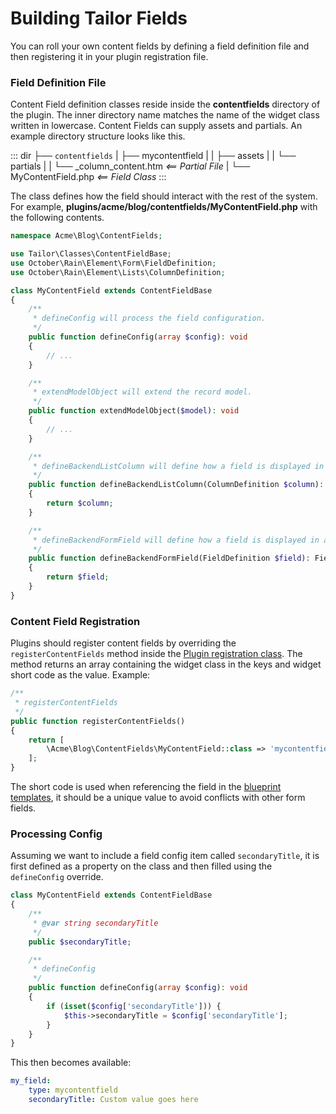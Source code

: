 # Building Tailor Fields

You can roll your own content fields by defining a field definition file and then registering it in your plugin registration file.

### Field Definition File

Content Field definition classes reside inside the **contentfields** directory of the plugin. The inner directory name matches the name of the widget class written in lowercase. Content Fields can supply assets and partials. An example directory structure looks like this.

::: dir
├── `contentfields`
|   ├── mycontentfield
|   |   ├── assets
|   |   └── partials
|   |       └── _column_content.htm _<== Partial File_
|   └── MyContentField.php _<== Field Class_
:::

The class defines how the field should interact with the rest of the system. For example, **plugins/acme/blog/contentfields/MyContentField.php** with the following contents.

```php
namespace Acme\Blog\ContentFields;

use Tailor\Classes\ContentFieldBase;
use October\Rain\Element\Form\FieldDefinition;
use October\Rain\Element\Lists\ColumnDefinition;

class MyContentField extends ContentFieldBase
{
    /**
     * defineConfig will process the field configuration.
     */
    public function defineConfig(array $config): void
    {
        // ...
    }

    /**
     * extendModelObject will extend the record model.
     */
    public function extendModelObject($model): void
    {
        // ...
    }

    /**
     * defineBackendListColumn will define how a field is displayed in a list.
     */
    public function defineBackendListColumn(ColumnDefinition $column): ColumnDefinition
    {
        return $column;
    }

    /**
     * defineBackendFormField will define how a field is displayed in a form.
     */
    public function defineBackendFormField(FieldDefinition $field): FieldDefinition
    {
        return $field;
    }
}
```

### Content Field Registration

Plugins should register content fields by overriding the `registerContentFields` method inside the [Plugin registration class](../plugin/registration.md#registration-file). The method returns an array containing the widget class in the keys and widget short code as the value. Example:

```php
/**
 * registerContentFields
 */
public function registerContentFields()
{
    return [
        \Acme\Blog\ContentFields\MyContentField::class => 'mycontentfield'
    ];
}
```

The short code is used when referencing the field in the [blueprint templates](introduction.md), it should be a unique value to avoid conflicts with other form fields.

### Processing Config

Assuming we want to include a field config item called `secondaryTitle`, it is first defined as a property on the class and then filled using the `defineConfig` override.

```php
class MyContentField extends ContentFieldBase
{
    /**
     * @var string secondaryTitle
     */
    public $secondaryTitle;

    /**
     * defineConfig
     */
    public function defineConfig(array $config): void
    {
        if (isset($config['secondaryTitle'])) {
            $this->secondaryTitle = $config['secondaryTitle'];
        }
    }
}
```

This then becomes available:

```yaml
my_field:
    type: mycontentfield
    secondaryTitle: Custom value goes here
```
